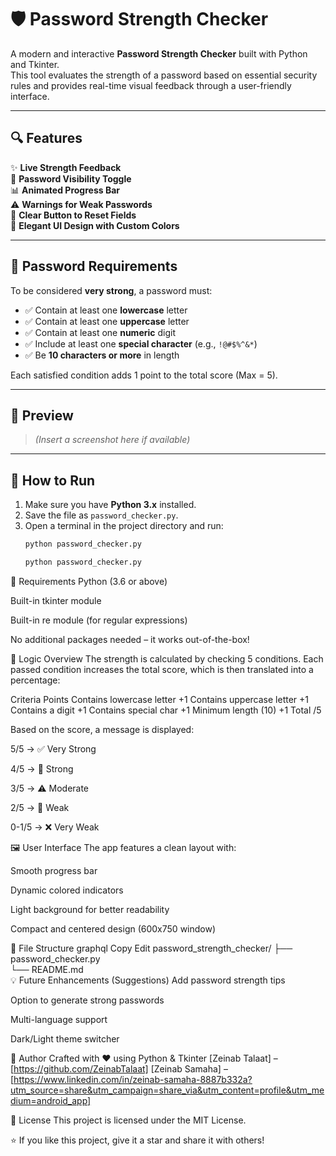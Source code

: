 # 🛡️ Password Strength Checker

A modern and interactive **Password Strength Checker** built with Python and Tkinter.  
This tool evaluates the strength of a password based on essential security rules and provides real-time visual feedback through a user-friendly interface.

---

## 🔍 Features

✨ **Live Strength Feedback**  
🔐 **Password Visibility Toggle**  
📊 **Animated Progress Bar**  
⚠️ **Warnings for Weak Passwords**  
🧹 **Clear Button to Reset Fields**  
🎨 **Elegant UI Design with Custom Colors**

---

## 🎯 Password Requirements

To be considered **very strong**, a password must:

- ✅ Contain at least one **lowercase** letter  
- ✅ Contain at least one **uppercase** letter  
- ✅ Contain at least one **numeric** digit  
- ✅ Include at least one **special character** (e.g., `!@#$%^&*`)  
- ✅ Be **10 characters or more** in length

Each satisfied condition adds 1 point to the total score (Max = 5).

---

## 📸 Preview

> *(Insert a screenshot here if available)*

---

## 🚀 How to Run

1. Make sure you have **Python 3.x** installed.
2. Save the file as `password_checker.py`.
3. Open a terminal in the project directory and run:
   ```bash
   python password_checker.py

   python password_checker.py
🧰 Requirements
Python (3.6 or above)

Built-in tkinter module

Built-in re module (for regular expressions)

No additional packages needed – it works out-of-the-box!

🧠 Logic Overview
The strength is calculated by checking 5 conditions.
Each passed condition increases the total score, which is then translated into a percentage:

Criteria	Points
Contains lowercase letter	+1
Contains uppercase letter	+1
Contains a digit	+1
Contains special char	+1
Minimum length (10)	+1
Total	/5

Based on the score, a message is displayed:

5/5 → ✅ Very Strong

4/5 → 💪 Strong

3/5 → ⚠️ Moderate

2/5 → 🚨 Weak

0-1/5 → ❌ Very Weak

🖼️ User Interface
The app features a clean layout with:

Smooth progress bar

Dynamic colored indicators

Light background for better readability

Compact and centered design (600x750 window)

🧼 File Structure
graphql
Copy
Edit
password_strength_checker/
├── password_checker.py    
└── README.md              
💡 Future Enhancements (Suggestions)
Add password strength tips

Option to generate strong passwords

Multi-language support

Dark/Light theme switcher

🤝 Author
Crafted with ❤️ using Python & Tkinter
[Zeinab Talaat] – [https://github.com/ZeinabTalaat]
[Zeinab Samaha] – [https://www.linkedin.com/in/zeinab-samaha-8887b332a?utm_source=share&utm_campaign=share_via&utm_content=profile&utm_medium=android_app]

📜 License
This project is licensed under the MIT License.

⭐ If you like this project, give it a star and share it with others!

